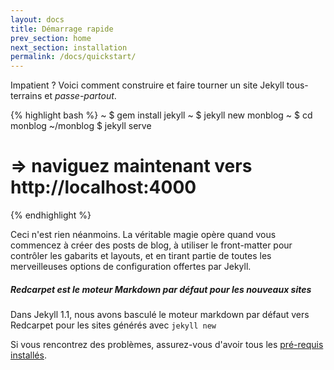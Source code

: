 ```yaml
---
layout: docs
title: Démarrage rapide
prev_section: home
next_section: installation
permalink: /docs/quickstart/
---
```


Impatient ?  Voici comment construire et faire tourner un site Jekyll tous-terrains et *passe-partout*.

{% highlight bash %}
~ $ gem install jekyll
~ $ jekyll new monblog
~ $ cd monblog
~/monblog $ jekyll serve
# => naviguez maintenant vers http://localhost:4000
{% endhighlight %}

Ceci n'est rien néanmoins. La véritable magie opère quand vous commencez à créer des posts de blog, à utiliser le front-matter pour contrôler les gabarits et layouts, et en tirant partie de toutes les merveilleuses options de configuration offertes par Jekyll.

<div class="note info">
  <h5>Redcarpet est le moteur Markdown par défaut pour les nouveaux sites</h5>
  <p>Dans Jekyll 1.1, nous avons basculé le moteur markdown par défaut vers Redcarpet pour les sites générés avec <code>jekyll new</code></p>
</div>

Si vous rencontrez des problèmes, assurez-vous d'avoir tous les [pré-requis 
installés][Installation].

[Installation]: /docs/installation/
